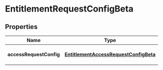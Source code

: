 # EntitlementRequestConfigBeta

## Properties

Name | Type | Description | Notes
------------ | ------------- | ------------- | -------------
**accessRequestConfig** | [**EntitlementAccessRequestConfigBeta**](EntitlementAccessRequestConfigBeta.md) |  | [optional] [default to undefined]

